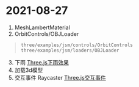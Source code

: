 # 2021-08-27
1. MeshLambertMaterial
2. OrbitControls/OBJLoader
> `three/examples/jsm/controls/OrbitControls`
> `three/examples/jsm/loaders/OBJLoader`
3. 下雨
[Three.js下雨效果](https://www.wjceo.com/blog/threejs2/2020-09-01/203.html)
4. 加载3d模型
5. 交互事件 Raycaster
[Three.js交互事件](https://blog.csdn.net/a460550542/article/details/111523396)